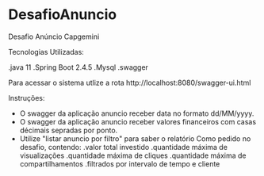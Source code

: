 # DesafioAnuncio
 Desafio Anúncio Capgemini
 
Tecnologias Utilizadas: 

.java 11
.Spring Boot 2.4.5
.Mysql
.swagger

Para acessar o sistema utlize a rota http://localhost:8080/swagger-ui.html

Instruções:  

- O swagger da aplicação anuncio receber data no formato dd/MM/yyyy. 
- O swagger da aplicação anuncio receber valores financeiros com casas décimais sepradas por ponto.
- Utilize "listar anuncio por filtro" para saber o relatório Como pedido no desafio, contendo:
.valor total investido
.quantidade máxima de visualizações
.quantidade máxima de cliques
.quantidade máxima de compartilhamentos
.filtrados por intervalo de tempo e cliente




 
 
 
